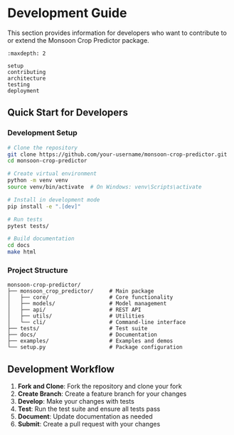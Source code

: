 # Development Guide

This section provides information for developers who want to contribute to or extend the Monsoon Crop Predictor package.

```{toctree}
:maxdepth: 2

setup
contributing
architecture
testing
deployment
```

## Quick Start for Developers

### Development Setup

```bash
# Clone the repository
git clone https://github.com/your-username/monsoon-crop-predictor.git
cd monsoon-crop-predictor

# Create virtual environment
python -m venv venv
source venv/bin/activate  # On Windows: venv\Scripts\activate

# Install in development mode
pip install -e ".[dev]"

# Run tests
pytest tests/

# Build documentation
cd docs
make html
```

### Project Structure

```
monsoon-crop-predictor/
├── monsoon_crop_predictor/     # Main package
│   ├── core/                   # Core functionality
│   ├── models/                 # Model management
│   ├── api/                    # REST API
│   ├── utils/                  # Utilities
│   └── cli/                    # Command-line interface
├── tests/                      # Test suite
├── docs/                       # Documentation
├── examples/                   # Examples and demos
└── setup.py                    # Package configuration
```

## Development Workflow

1. **Fork and Clone**: Fork the repository and clone your fork
2. **Create Branch**: Create a feature branch for your changes
3. **Develop**: Make your changes with tests
4. **Test**: Run the test suite and ensure all tests pass
5. **Document**: Update documentation as needed
6. **Submit**: Create a pull request with your changes
